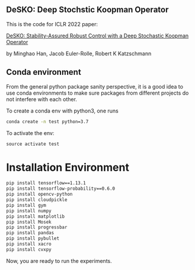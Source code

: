 ## DeSKO: Deep Stochstic Koopman Operator

This is the code for ICLR 2022 paper: 

[DeSKO: Stability-Assured Robust Control with a Deep Stochastic Koopman Operator](https://openreview.net/pdf?id=hniLRD_XCA)

by Minghao Han, Jacob Euler-Rolle, Robert K Katzschmann

## Conda environment
From the general python package sanity perspective, it is a good idea to use conda environments to make sure packages from different projects do not interfere with each other.

To create a conda env with python3, one runs 
```bash
conda create -n test python=3.7
```
To activate the env: 
```
source activate test
```

# Installation Environment

```bash
pip install tensorflow==1.13.1
pip install tensorflow-probability==0.6.0
pip install opencv-python
pip install cloudpickle
pip install gym
pip install numpy
pip install matplotlib
pip install Mosek
pip install progressbar
pip install pandas
pip install pybullet
pip install xacro
pip install cvxpy
```

Now, you are ready to run the experiments.


